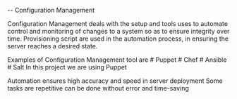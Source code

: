 -- Configuration Management

Configuration Management deals with the setup and tools uses to automate control and monitoring of changes to a system so as to ensure integrity over time.
Provisioning script are used in the automation process, in ensuring the server reaches a desired state.


Examples of Configuration Management tool are
	# Puppet 
	# Chef
	# Ansible
	# Salt
In this project we are using Puppet

Automation ensures high accuracy and speed in server deployment
Some tasks are repetitive can be done without error and time-saving
